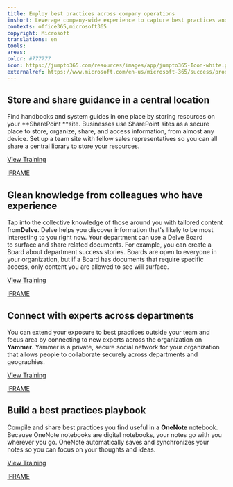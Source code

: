 ```yaml
---
title: Employ best practices across company operations
inshort: Leverage company-wide experience to capture best practices and share them across&#xA0;the organization.
contexts: office365,microsoft365
copyright: Microsoft
translations: en
tools: 
areas: 
color: #777777
icon: https://jumpto365.com/resources/images/app/jumpto365-Icon-white.png
externalref: https://www.microsoft.com/en-us/microsoft-365/success/productivitylibrary/employ-best-practices-across-company-operations
---
```


## Store and share guidance in a central location

Find handbooks and system guides in one place by storing resources on your **SharePoint **site. Businesses use SharePoint sites as a secure place to store, organize, share, and access information, from almost any device. Set up a team site with fellow sales representatives so you can all share a central library to store your resources. 

[View Training](https://support.office.com/article/Create-a-team-site-in-SharePoint-Online-ef10c1e7-15f3-42a3-98aa-b5972711777d)

[IFRAME](https://www.microsoft.com/en-us/videoplayer/embed/RE1UCma)

## Glean knowledge from colleagues who have experience

Tap into the collective knowledge of those around you with tailored content from**Delve**. Delve helps you discover information that's likely to be most interesting to you right now. Your department can use a Delve Board to surface and share related documents. For example, you can create a Board about department success stories. Boards are open to everyone in your organization, but if a Board has documents that require specific access, only content you are allowed to see will surface.

[View Training](https://support.office.com/en-US/article/Group-and-share-documents-in-Office-Delve-da0c5804-01ef-4edd-8b87-e576b19bef3e)

[IFRAME](https://www.microsoft.com/en-us/videoplayer/embed/RE1TrEK)

## Connect with experts across departments

You can extend your exposure to best practices outside your team and focus area by connecting to new experts across the organization on **Yammer**. Yammer is a private, secure social network for your organization that allows people to collaborate securely across departments and geographies.

[View Training](https://support.office.com/en-US/article/Say-hello-to-Yammer-02AC514E-CF1D-4060-9CDE-6038CA812EDE)

[IFRAME](https://www.microsoft.com/en-us/videoplayer/embed/RE1UPnn)

## Build a best practices playbook

Compile and share best practices you find useful in a **OneNote** notebook. Because OneNote notebooks are digital notebooks, your notes go with you wherever you go. OneNote automatically saves and synchronizes your notes so you can focus on your thoughts and ideas.

[View Training](https://support.office.com/en-US/article/OneNote-2016-training-51d1d95b-bdf4-48df-acad-a3331dec8f97)

[IFRAME](https://www.microsoft.com/en-us/videoplayer/embed/RE1TzhI)

